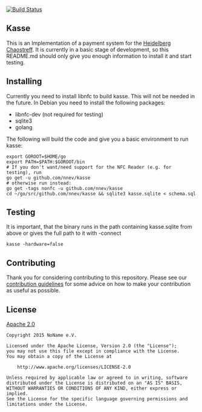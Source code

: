 [![Build Status](https://travis-ci.org/nnev/kasse.svg?branch=master)](https://travis-ci.org/nnev/kasse)

## Kasse

This is an Implementation of a payment system for the
[Heidelberg Chaostreff](https://www.noname-ev.de). It is currently in a basic
stage of development, so this README.md should only give you enough information to
install it and start testing.

## Installing

Currently you need to install libnfc to build kasse. This will not be needed in
the future. In Debian you need to install the following packages:

- libnfc-dev (not required for testing)
- sqlite3
- golang

The following will build the code and give you a basic environment to run kasse:

```
export GOROOT=$HOME/go
export PATH=$PATH:$GOROOT/bin
# If you don't want/need support for the NFC Reader (e.g. for testing), run
go get -u github.com/nnev/kasse
# otherwise run instead:
go get -tags nonfc -u github.com/nnev/kasse
cd ~/go/src/github.com/nnev/kasse && sqlite3 kasse.sqlite < schema.sql
```

## Testing

It is important, that the binary runs in the path containing kasse.sqlite from
above or gives the full path to it with -connect

`kasse -hardware=false`

## Contributing

Thank you for considering contributing to this repository. Please see our
[contribution guidelines](CONTRIBUTING.md) for some advice on how to make your
contribution as useful as possible.

## License

[Apache 2.0](LICENSE)

```
Copyright 2015 NoName e.V.

Licensed under the Apache License, Version 2.0 (the "License");
you may not use this file except in compliance with the License.
You may obtain a copy of the License at

    http://www.apache.org/licenses/LICENSE-2.0

Unless required by applicable law or agreed to in writing, software
distributed under the License is distributed on an "AS IS" BASIS,
WITHOUT WARRANTIES OR CONDITIONS OF ANY KIND, either express or implied.
See the License for the specific language governing permissions and
limitations under the License.
```
